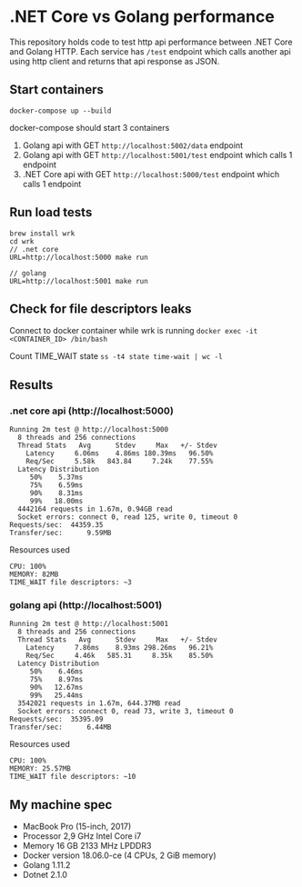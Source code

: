 # .NET Core vs Golang performance

This repository holds code to test http api performance between .NET Core and Golang HTTP.
Each service has `/test` endpoint which calls another api using http client and returns that api response as JSON.

## Start containers

`docker-compose up --build`

docker-compose should start 3 containers
1) Golang api with GET `http://localhost:5002/data` endpoint
2) Golang api with GET `http://localhost:5001/test` endpoint which calls 1 endpoint
3) .NET Core api with GET `http://localhost:5000/test` endpoint which calls 1 endpoint

## Run load tests

```
brew install wrk
cd wrk
// .net core
URL=http://localhost:5000 make run

// golang
URL=http://localhost:5001 make run
```

## Check for file descriptors leaks

Connect to docker container while wrk is running
`docker exec -it <CONTAINER_ID> /bin/bash`

Count TIME_WAIT state
`ss -t4 state time-wait | wc -l`

## Results

### .net core api (http://localhost:5000)

```
Running 2m test @ http://localhost:5000
  8 threads and 256 connections
  Thread Stats   Avg      Stdev     Max   +/- Stdev
    Latency     6.06ms    4.86ms 180.39ms   96.50%
    Req/Sec     5.58k   843.84     7.24k    77.55%
  Latency Distribution
     50%    5.37ms
     75%    6.59ms
     90%    8.31ms
     99%   18.00ms
  4442164 requests in 1.67m, 0.94GB read
  Socket errors: connect 0, read 125, write 0, timeout 0
Requests/sec:  44359.35
Transfer/sec:      9.59MB
```

Resources used
```
CPU: 100%
MEMORY: 82MB
TIME_WAIT file descriptors: ~3
```

### golang api (http://localhost:5001)

```
Running 2m test @ http://localhost:5001
  8 threads and 256 connections
  Thread Stats   Avg      Stdev     Max   +/- Stdev
    Latency     7.86ms    8.93ms 298.26ms   96.21%
    Req/Sec     4.46k   585.31     8.35k    85.50%
  Latency Distribution
     50%    6.46ms
     75%    8.97ms
     90%   12.67ms
     99%   25.44ms
  3542021 requests in 1.67m, 644.37MB read
  Socket errors: connect 0, read 73, write 3, timeout 0
Requests/sec:  35395.09
Transfer/sec:      6.44MB
```

Resources used
```
CPU: 100%
MEMORY: 25.57MB
TIME_WAIT file descriptors: ~10
```

## My machine spec

* MacBook Pro (15-inch, 2017)
* Processor 2,9 GHz Intel Core i7
* Memory 16 GB 2133 MHz LPDDR3
* Docker version 18.06.0-ce (4 CPUs, 2 GiB memory)
* Golang 1.11.2
* Dotnet 2.1.0
